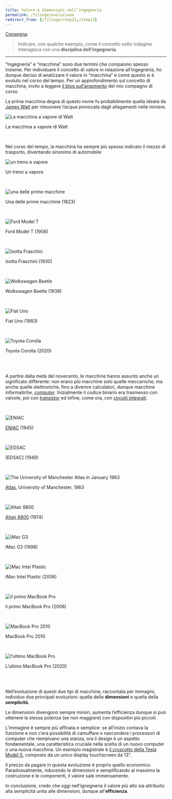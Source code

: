 ```yaml
---
title: Valore e dimensioni nell’ingegneria
permalink: /filinge/evoluzione
redirect_from: [/filinge/step13,/step13]
---
```

[Consegna](https://filinge.blogspot.com/2020/05/step-13-nellingegneria.html):

> Indicare, con qualche esempio, come il concetto sotto indagine interagisca con una **disciplina dell’ingegneria**. 

---

“Ingegneria” e “macchina” sono due termini che compaiono spesso insieme. Per individuare il concetto di valore in relazione all’ingegneria, ho dunque deciso di analizzare il valore in “macchina” e come questo si è evoluto nel corso del tempo. Per un approfondimento sul concetto di macchina, invito a leggere <a href="https://f274723.blogspot.com/" rel="noopener" target="_blank">il blog sull’argomento</a> del mio compagno di corso.

La prima macchina degna di questo nome fu probabilmente quella ideata da <a href="http://www.treccani.it/enciclopedia/james-watt" rel="noopener" target="_blank">James Watt</a> per rimuovere l’acqua provocata dagli allagamenti nelle miniere.

![La macchina a vapore di Watt](https://www.flotechinc.com/wp-content/uploads/2012/01/TEXrota.jpg)

La macchina a vapore di Watt

<br>

Nel corso del tempo, la macchina ha sempre più spesso indicato il mezzo di trasporto, diventando sinonimo di automobile:

![un treno a vapore](https://ctr.trains.com/~/media/images/railroad-reference/4-8-4-locomotives/cs1-l1111_31.jpg)

Un treno a vapore

<br>

![una delle prime macchine](https://bizarrela.com/wp-content/uploads/2017/01/First-AutoinLosAngeles.jpg)

Una delle prime macchine (1823)

<br>

![Ford Model T](https://silodrome.com/wp-content/uploads/2018/11/A-Brief-History-of-the-Model-T-Ford-20a-1600x1024.jpg)

Ford Model T (1908)

<br>

![Isotta Fraschini](https://upload.wikimedia.org/wikipedia/commons/4/42/1929_Isotta_Fraschini_8A_Commodore_IMG_7260.jpg)

Isotta Fraschini (1930)

<br>

![Wolkswagen Beetle](https://doyouremember.com/wp-content/uploads/2020/01/volkswagen-beetle.png)

Wolkswagen Beetle (1938)

<br>

![Fiat Uno](https://upload.wikimedia.org/wikipedia/commons/thumb/7/72/Fiat_Uno_%28front%29%2C_Jimbaran.jpg/1200px-Fiat_Uno_%28front%29%2C_Jimbaran.jpg)

Fiat Uno (1983)

<br>

![Toyota Corolla](https://img-ik.cars.co.za/images/2018/10/ToyotaCorollahtchLR/tr:n-news_1200x/ToyCorhtch27.jpg)

Toyota Corolla (2020)

<br>
<br>

A partire dalla metà del novecento, le macchine hanno assunto anche un significato differente: non erano più macchine solo quelle meccaniche, ma anche quelle elettroniche, fino a divenire calcolatori, dunque macchine informatiche, <a href="https://en.wikipedia.org/wiki/History_of_computing_hardware" rel="noopener" target="_blank">computer</a>. Inizialmente il codice binario era trasmesso con valvole, poi con <a href="https://it.wikipedia.org/wiki/Transistor" rel="noopener" target="_blank">transistor</a> ed infine, come ora, con <a href="https://en.wikipedia.org/wiki/Integrated_circuit" rel="noopener" target="_blank">circuiti integrati</a>.

<br>

![ENIAC](https://upload.wikimedia.org/wikipedia/commons/4/4e/Eniac.jpg)

[ENIAC](https://en.wikipedia.org/wiki/ENIAC) (1945)

<br>

![EDSAC](https://upload.wikimedia.org/wikipedia/commons/2/22/EDSAC_%2819%29.jpg)

[EDSAC] (1949)

<br>

![The University of Manchester Atlas in January 1963](https://upload.wikimedia.org/wikipedia/commons/d/d9/University_of_Manchester_Atlas%2C_January_1963.JPG)

[Atlas](https://en.wikipedia.org/wiki/Atlas_%28computer%29), University of Manchester, 1963

<br>

![Altair 8800](https://upload.wikimedia.org/wikipedia/commons/0/01/Altair_8800_Computer.jpg)

[Altair 8800](https://en.wikipedia.org/wiki/Altair_8800) (1974)

<br>

![iMac G3](https://c2.staticflickr.com/4/3508/3832154253_0b584654fa_b.jpg)

iMac G3 (1998)

<br>

![iMac Intel Plastic](https://d2um6umu4gwssp.cloudfront.net/apple/wp-content/uploads/2017/03/imac-intel-plastic-2006.png)

iMac Intel Plastic (2006)

<br>

![il primo MacBook Pro](https://upload.wikimedia.org/wikipedia/commons/7/76/MacBook_Pro.png)

il primo MacBook Pro (2006)

<br>

![MacBook Pro 2010](https://upload.wikimedia.org/wikipedia/commons/thumb/1/1d/MacBook_Pro%2C_Late-2008.jpg/1920px-MacBook_Pro%2C_Late-2008.jpg)

MacBook Pro 2010

<br>

![l’ultimo MacBook Pro](https://scdn.slashgear.com/wp-content/uploads/2019/11/apple-16-inch-macbook-pro.jpg)

L’ultimo MacBook Pro (2020)

<br>
<br>

Nell’evoluzione di questi due tipi di macchine, raccontata per immagini, individuo due principali evoluzioni: quella delle **dimensioni** e quella della **semplicità**.

Le dimensioni divengono sempre minori, aumenta l’efficienza dunque si può ottenere la stessa potenza (se non maggiore) con dispositivi più piccoli.

L’immagine è sempre più affinata e semplice: se all’inizio contava la funzione e non c’era possibilità di camuffare o nascondere i processori di computer che riempivano una stanza, ora il design è un aspetto fondamentale, una caratteristica cruciale nella scelta di un nuovo computer o una nuova macchina. Un esempio magistrale è <a href="https://www.teslarati.com/wp-content/uploads/2018/06/tesla-model-s-dashboard.jpg" rel="noopener" target="_blank">il cruscotto della Tesla Model S</a>, composto da un unico display touchscreen da 13".

Il prezzo da pagare in questa evoluzione è proprio quello economico. Paradossalmente, riducendo le dimensioni e semplificando al massimo la costruzione e le componenti, il valore sale immensamente.

In conclusione, credo che oggi nell’ignegneria il valore più alto sia attribuito alla semplicità unita alle dimensioni, dunque all’**efficienza**.
